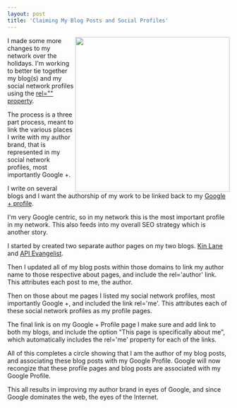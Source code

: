 ```yaml
---
layout: post
title: 'Claiming My Blog Posts and Social Profiles'
---
```

<img src="http://kinlane-productions.s3.amazonaws.com/rellinking.png" alt="" width="350" align="right" />I made some more changes to my network over the holidays. I'm working to better tie together my blog(s) and my social network profiles using the <a title="rel= property" href="http://www.w3schools.com/jsref/prop_link_rel.asp">rel="" property</a>.<p></p>
The process is a three part process, meant to link the various places I write with my author brand, that is represented in my social network profiles, most importantly Google +.<p></p>
I write on several blogs and I want the authorship of my work to be linked back to my <a title="Google + Profile" href="https://plus.google.com/106460238807821851374/">Google + profile</a>.<p></p>
I'm very Google centric, so in my network this is the most important profile in my network. This also feeds into my overall SEO strategy which is another story.<p></p>
I started by created two separate author pages on my two blogs. <a title="Kin Lane" href="http://www.kinlane.com/about/">Kin Lane</a> and <a title="API Evangelist" href="http://blog.apievangelist.com/about/">API Evangelist</a>.<p></p>
Then I updated all of my blog posts within those domains to link my author name to those respective about pages, and include the rel='author' link.  This attributes each post to me, the author.<p></p>
Then on those about me pages I listed my social network profiles, most importantly Google +, and included the link rel='me'. This attributes each of these social network profiles as my profile pages.<p></p>
The final link is on my Google + Profile page I make sure and add link to both my blogs, and include the option "This page is specifically about me", which automatically includes the rel='me' property for each of the links.<p></p>
All of this completes a circle showing that I am the author of my blog posts, and associating these blog posts with my Google Profile. Google will now recongize that these profile pages and blog posts are associated with my Google Profile.<p></p>
This all results in improving my author brand in eyes of Google, and since Google dominates the web, the eyes of the Internet.

